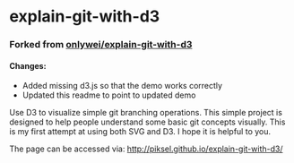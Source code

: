 # explain-git-with-d3
### Forked from [onlywei/explain-git-with-d3](https://github.com/onlywei/explain-git-with-d3)
#### Changes:
 - Added missing d3.js so that the demo works correctly
 - Updated this readme to point to updated demo

Use D3 to visualize simple git branching operations.
This simple project is designed to help people understand some basic git concepts visually.
This is my first attempt at using both SVG and D3. I hope it is helpful to you.

The page can be accessed via: http://piksel.github.io/explain-git-with-d3/
